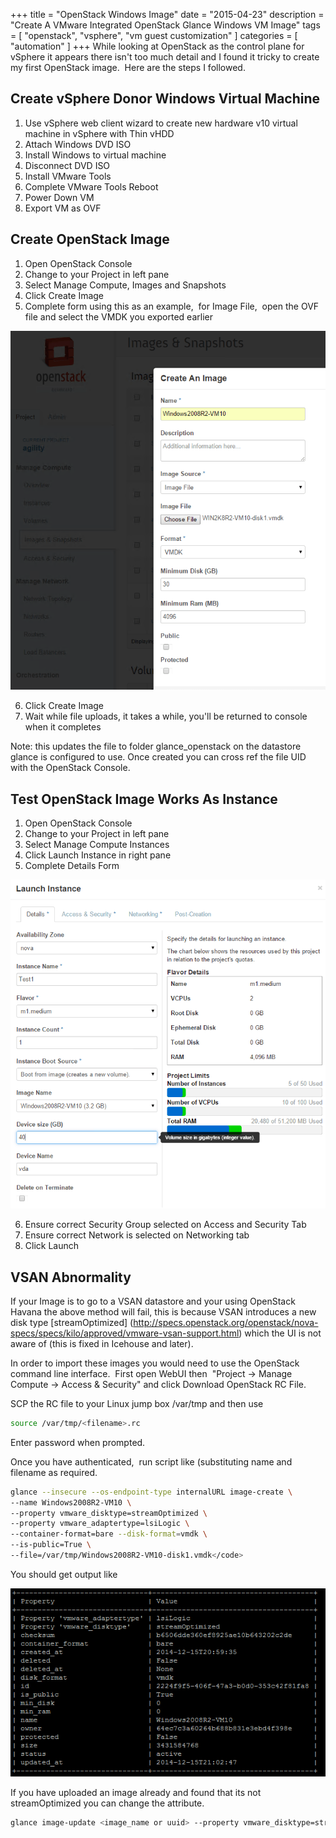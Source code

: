 +++
title = "OpenStack Windows Image"
date = "2015-04-23"
description = "Create A VMware Integrated OpenStack Glance Windows VM Image"
tags = [
    "openstack",
    "vsphere",
    "vm guest customization"
]
categories = [
    "automation"
]
+++
While looking at OpenStack as the control plane for vSphere it appears there isn't too much detail and I found it tricky to create my first OpenStack image.  Here are the steps I followed.

## Create vSphere Donor Windows Virtual Machine
1. Use vSphere web client wizard to create new hardware v10 virtual machine in vSphere with Thin vHDD
2. Attach Windows DVD ISO
3. Install Windows to virtual machine
4. Disconnect DVD ISO
5. Install VMware Tools
6. Complete VMware Tools Reboot
7. Power Down VM
8. Export VM as OVF

## Create OpenStack Image

1. Open OpenStack Console
2. Change to your Project in left pane
3. Select Manage Compute, Images and Snapshots
4. Click Create Image
5. Complete form using this as an example,  for Image File,  open the OVF file and select the VMDK you exported earlier

![Openstack Image](/images/openstack-glance-win-Image-Create.png)

6. Click Create Image
7. Wait while file uploads, it takes a while, you'll be returned to console when it completes

Note: this updates the file to folder glance_openstack on the datastore glance is configured to use. Once created you can cross ref the file UID with the OpenStack Console.


## Test OpenStack Image Works As Instance

1. Open OpenStack Console
2. Change to your Project in left pane
3. Select Manage Compute Instances
4. Click Launch Instance in right pane
5. Complete Details Form

![Openstack Instance Launch](/images/openstack-glance-win-InstanceLaunch.png)

6. Ensure correct Security Group selected on Access and Security Tab
7. Ensure correct Network is selected on Networking tab
8. Click Launch

## VSAN Abnormality
If your Image is to go to a VSAN datastore and your using OpenStack Havana the above method will fail, this is because VSAN introduces a new disk type [streamOptimized] (http://specs.openstack.org/openstack/nova-specs/specs/kilo/approved/vmware-vsan-support.html) which the UI is not aware of (this is fixed in Icehouse and later).

In order to import these images you would need to use the OpenStack command line interface.  First open WebUI then  "Project -&gt; Manage Compute -&gt; Access &amp; Security" and click Download OpenStack RC File.

SCP the RC file to your Linux jump box /var/tmp and then use

```bash
source /var/tmp/<filename>.rc
```

Enter password when prompted.

Once you have authenticated,  run script like (substituting name and filename as required.

```bash
glance --insecure --os-endpoint-type internalURL image-create \
--name Windows2008R2-VM10 \
--property vmware_disktype=streamOptimized \
--property vmware_adaptertype=lsiLogic \
--container-format=bare --disk-format=vmdk \
--is-public=True \
--file=/var/tmp/Windows2008R2-VM10-disk1.vmdk</code>
```

You should get output like

![Stream Optimized](/images/openstack-glance-win-streamOptimized2.png)

If you have uploaded an image already and found that its not streamOptimized you can change the attribute.

```bash
glance image-update <image_name or uuid> --property vmware_disktype=streamOptimized
```